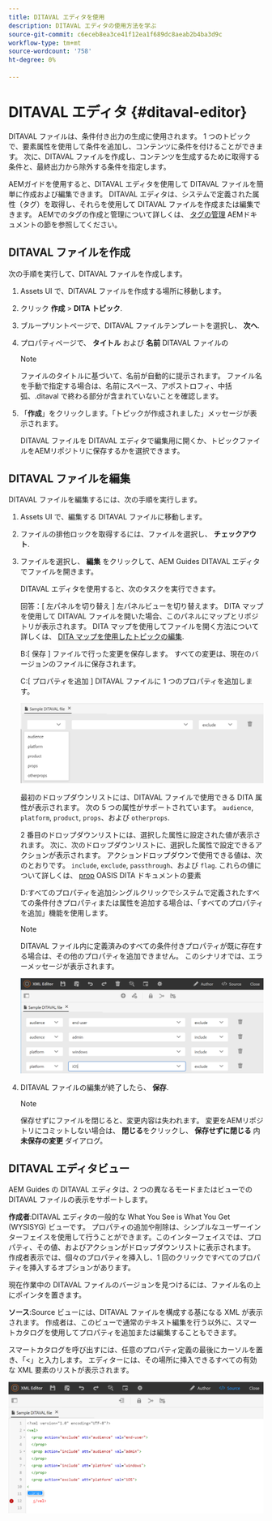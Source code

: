```yaml
---
title: DITAVAL エディタを使用
description: DITAVAL エディタの使用方法を学ぶ
source-git-commit: c6eceb8ea3ce41f12ea1f689dc8aeab2b4ba3d9c
workflow-type: tm+mt
source-wordcount: '758'
ht-degree: 0%

---
```



# DITAVAL エディタ {#ditaval-editor}

DITAVAL ファイルは、条件付き出力の生成に使用されます。 1 つのトピックで、要素属性を使用して条件を追加し、コンテンツに条件を付けることができます。 次に、DITAVAL ファイルを作成し、コンテンツを生成するために取得する条件と、最終出力から除外する条件を指定します。

AEMガイドを使用すると、DITAVAL エディタを使用して DITAVAL ファイルを簡単に作成および編集できます。 DITAVAL エディタは、システムで定義された属性（タグ）を取得し、それらを使用して DITAVAL ファイルを作成または編集できます。 AEMでのタグの作成と管理について詳しくは、 [タグの管理](https://experienceleague.adobe.com/docs/experience-manager-cloud-service/sites/authoring/features/tags.html?lang=en) AEMドキュメントの節を参照してください。

## DITAVAL ファイルを作成

次の手順を実行して、DITAVAL ファイルを作成します。

1. Assets UI で、DITAVAL ファイルを作成する場所に移動します。

1. クリック **作成** \> **DITA トピック**.

1. ブループリントページで、DITAVAL ファイルテンプレートを選択し、 **次へ**.

1. プロパティページで、 **タイトル** および **名前** DITAVAL ファイルの

   >[!NOTE]
   >
   > ファイルのタイトルに基づいて、名前が自動的に提示されます。 ファイル名を手動で指定する場合は、名前にスペース、アポストロフィ、中括弧、.ditaval で終わる部分が含まれていないことを確認します。

1. 「**作成**」をクリックします。「トピックが作成されました」メッセージが表示されます。

   DITAVAL ファイルを DITAVAL エディタで編集用に開くか、トピックファイルをAEMリポジトリに保存するかを選択できます。


## DITAVAL ファイルを編集

DITAVAL ファイルを編集するには、次の手順を実行します。

1. Assets UI で、編集する DITAVAL ファイルに移動します。

1. ファイルの排他ロックを取得するには、ファイルを選択し、 **チェックアウト**.

1. ファイルを選択し、 **編集** をクリックして、AEM Guides DITAVAL エディタでファイルを開きます。

   DITAVAL エディタを使用すると、次のタスクを実行できます。

   回答：[ 左パネルを切り替え ] 左パネルビューを切り替えます。 DITA マップを使用して DITAVAL ファイルを開いた場合、このパネルにマップとリポジトリが表示されます。 DITA マップを使用してファイルを開く方法について詳しくは、 [DITA マップを使用したトピックの編集](map-editor-advanced-map-editor.md#id17ACJ0F0FHS).

   B:[ 保存 ] ファイルで行った変更を保存します。 すべての変更は、現在のバージョンのファイルに保存されます。

   C:[ プロパティを追加 ] DITAVAL ファイルに 1 つのプロパティを追加します。

   ![](images/ditaval-editor-props.png)

   最初のドロップダウンリストには、DITAVAL ファイルで使用できる DITA 属性が表示されます。 次の 5 つの属性がサポートされています。 `audience`, `platform`, `product`, `props`、および `otherprops`.

   2 番目のドロップダウンリストには、選択した属性に設定された値が表示されます。 次に、次のドロップダウンリストに、選択した属性で設定できるアクションが表示されます。 アクションドロップダウンで使用できる値は、次のとおりです。 `include`, `exclude`, `passthrough`、および `flag`. これらの値について詳しくは、 [prop](http://docs.oasis-open.org/dita/dita/v1.3/errata01/os/complete/part3-all-inclusive/langRef/ditaval/ditaval-prop.html#ditaval-prop) OASIS DITA ドキュメントの要素

   D:すべてのプロパティを追加シングルクリックでシステムで定義されたすべての条件付きプロパティまたは属性を追加する場合は、「すべてのプロパティを追加」機能を使用します。

   >[!NOTE]
   >
   > DITAVAL ファイル内に定義済みのすべての条件付きプロパティが既に存在する場合は、その他のプロパティを追加できません。 このシナリオでは、エラーメッセージが表示されます。

   ![](images/ditaval-all-props.png)

1. DITAVAL ファイルの編集が終了したら、 **保存**.

   >[!NOTE]
   >
   > 保存せずにファイルを閉じると、変更内容は失われます。 変更をAEMリポジトリにコミットしない場合は、 **閉じる**&#x200B;をクリックし、 **保存せずに閉じる** 内 **未保存の変更** ダイアログ。


## DITAVAL エディタビュー

AEM Guides の DITAVAL エディタは、2 つの異なるモードまたはビューでの DITAVAL ファイルの表示をサポートします。

**作成者**:DITAVAL エディタの一般的な What You See is What You Get \(WYSISYG\) ビューです。 プロパティの追加や削除は、シンプルなユーザーインターフェイスを使用して行うことができます。このインターフェイスでは、プロパティ、その値、およびアクションがドロップダウンリストに表示されます。 作成者表示では、個々のプロパティを挿入し、1 回のクリックですべてのプロパティを挿入するオプションがあります。

現在作業中の DITAVAL ファイルのバージョンを見つけるには、ファイル名の上にポインタを置きます。

**ソース**:Source ビューには、DITAVAL ファイルを構成する基になる XML が表示されます。 作成者は、このビューで通常のテキスト編集を行う以外に、スマートカタログを使用してプロパティを追加または編集することもできます。

スマートカタログを呼び出すには、任意のプロパティ定義の最後にカーソルを置き、「&lt;」と入力します。 エディターには、その場所に挿入できるすべての有効な XML 要素のリストが表示されます。

![](images/ditaval-source-view.png)

